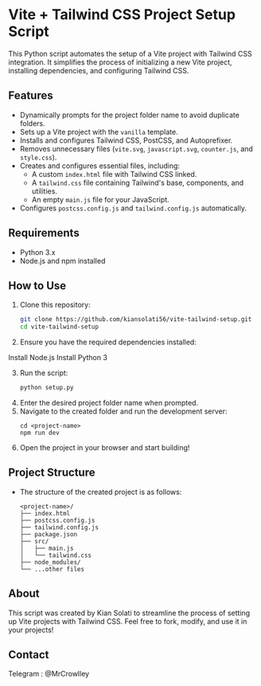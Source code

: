 # Vite + Tailwind CSS Project Setup Script

This Python script automates the setup of a Vite project with Tailwind CSS integration. It simplifies the process of initializing a new Vite project, installing dependencies, and configuring Tailwind CSS. 

## Features

- Dynamically prompts for the project folder name to avoid duplicate folders.
- Sets up a Vite project with the `vanilla` template.
- Installs and configures Tailwind CSS, PostCSS, and Autoprefixer.
- Removes unnecessary files (`vite.svg`, `javascript.svg`, `counter.js`, and `style.css`).
- Creates and configures essential files, including:
  - A custom `index.html` file with Tailwind CSS linked.
  - A `tailwind.css` file containing Tailwind's base, components, and utilities.
  - An empty `main.js` file for your JavaScript.
- Configures `postcss.config.js` and `tailwind.config.js` automatically.

## Requirements

- Python 3.x
- Node.js and npm installed

## How to Use

1. Clone this repository:
   ```bash
   git clone https://github.com/kiansolati56/vite-tailwind-setup.git
   cd vite-tailwind-setup

2. Ensure you have the required dependencies installed:

Install Node.js
Install Python 3

3. Run the script:
   ```bash
   python setup.py

4. Enter the desired project folder name when prompted.
5. Navigate to the created folder and run the development server:
   ```
   cd <project-name>
   npm run dev

6. Open the project in your browser and start building!

## Project Structure
- The structure of the created project is as follows:
    ```
    <project-name>/
    ├── index.html
    ├── postcss.config.js
    ├── tailwind.config.js
    ├── package.json
    ├── src/
    │   ├── main.js
    │   └── tailwind.css
    ├── node_modules/
    └── ...other files

## About

This script was created by Kian Solati to streamline the process of setting up Vite projects with Tailwind CSS.
Feel free to fork, modify, and use it in your projects!

## Contact
Telegram : @MrCrowlley
